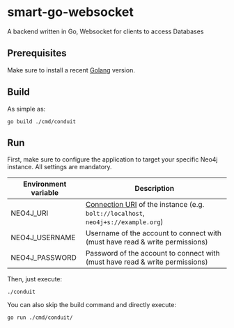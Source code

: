 # smart-go-websocket
A backend written in Go, Websocket for clients to access Databases

## Prerequisites

Make sure to install a recent [Golang](https://golang.org/) version.

## Build

As simple as:

```
go build ./cmd/conduit
```

## Run

First, make sure to configure the application to target your specific Neo4j instance.
All settings are mandatory.

| Environment variable  | Description |
| --------------------- | ----------- |
| NEO4J_URI             | [Connection URI](https://neo4j.com/docs/driver-manual/current/client-applications/#driver-connection-uris) of the instance (e.g. `bolt://localhost`, `neo4j+s://example.org`) |
| NEO4J_USERNAME        | Username of the account to connect with (must have read & write permissions) |
| NEO4J_PASSWORD        | Password of the account to connect with (must have read & write permissions)|

Then, just execute:
```
./conduit
```

You can also skip the build command and directly execute:

```
go run ./cmd/conduit/
```
